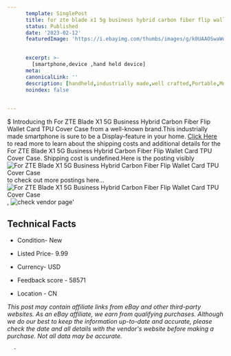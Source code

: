 ```yaml
---
      template: SinglePost
      title: for zte blade x1 5g business hybrid carbon fiber flip wallet card tpu cover case
      status: Published
      date: '2023-02-12'
      featuredImage: 'https://i.ebayimg.com/thumbs/images/g/k0UAAOSwaWdgiBRi/s-l225.jpg'
       

      excerpt: >-
        [smartphone,device ,hand held device]
      meta:
      canonicalLink: ''
      description: [handheld,industrially made,well crafted,Portable,Mobile,Compact,Convenient,Lightweight,Maneuverable,Man-portable,Miniature,Carriable,Hand-held,Light,Holdable,Transportable,Mobile device,Pocket-sized,On-the-go,Wireless,Cordless,Compact size,Convenient size, smartphone,device ,hand held device]
      noindex: false
      

---
```

$
      Introducing th For ZTE Blade X1 5G Business Hybrid Carbon Fiber Flip Wallet Card TPU Cover Case from a well-known brand.This industrially made smartphone is sure to be a Display-feature in your home. [Click Here](https://www.ebay.com/itm/363375367320?hash=item549adc1498%3Ag%3Ak0UAAOSwaWdgiBRi&mkevt=1&mkcid=1&mkrid=711-53200-19255-0&campid=%253CePNCampaignId%253E&customid=%253CreferenceId%253E&toolid=10049) to read more to learn about the shipping costs and additional details for the For ZTE Blade X1 5G Business Hybrid Carbon Fiber Flip Wallet Card TPU Cover Case. Shipping cost is undefined.Here is the posting visibly ![For ZTE Blade X1 5G Business Hybrid Carbon Fiber Flip Wallet Card TPU Cover Case](https://i.ebayimg.com/thumbs/images/g/k0UAAOSwaWdgiBRi/s-l225.jpg) to check out more postings here... ![For ZTE Blade X1 5G Business Hybrid Carbon Fiber Flip Wallet Card TPU Cover Case](https://i.ebayimg.com/images/g/k0UAAOSwaWdgiBRi/s-l1200.jpg), ![check vendor page](https://origin-galleryplus.ebayimg.com/ws/web/363375367320_2_0_1/225x225.jpg,https://origin-galleryplus.ebayimg.com/ws/web/363375367320_3_0_1/225x225.jpg,https://origin-galleryplus.ebayimg.com/ws/web/363375367320_4_0_1/225x225.jpg,https://origin-galleryplus.ebayimg.com/ws/web/363375367320_5_0_1/225x225.jpg,https://origin-galleryplus.ebayimg.com/ws/web/363375367320_6_0_1/225x225.jpg,https://origin-galleryplus.ebayimg.com/ws/web/363375367320_7_0_1/225x225.jpg,https://origin-galleryplus.ebayimg.com/ws/web/363375367320_8_0_1/225x225.jpg,https://origin-galleryplus.ebayimg.com/ws/web/363375367320_9_0_1/225x225.jpg,https://origin-galleryplus.ebayimg.com/ws/web/363375367320_10_0_1/225x225.jpg,https://origin-galleryplus.ebayimg.com/ws/web/363375367320_11_0_1/225x225.jpg,https://origin-galleryplus.ebayimg.com/ws/web/363375367320_12_0_1/225x225.jpg)'

      

 ## Technical Facts 



     
      

 - Condition- New 


      

 - Listed Price- 9.99 


      

 - Currency- USD 


      

 - Feedback score - 58571 


      

 - Location - CN 


      
      

 *_This post may contain affiliate links from eBay and other third-party websites. As an eBay affiliate, we earn from qualifying purchases. Although we do our best to keep the information up-to-date and accurate, please check the date and all details with the vendor's website before making a purchase. Not all data may be accurate._*




      -
